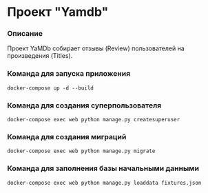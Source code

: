 # Проект "Yamdb"
### Описание
Проект YaMDb собирает отзывы (Review) пользователей на произведения (Titles).
### Команда для запуска приложения
```
docker-compose up -d --build 
```
### Команда для создания суперпользователя
```
docker-compose exec web python manage.py createsuperuser
```
### Команда для создания миграций
```
docker-compose exec web python manage.py migrate
```
### Команда для заполнения базы начальными данными
```
docker-compose exec web python manage.py loaddata fixtures.json
```
